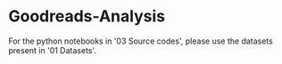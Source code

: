 # Goodreads-Analysis

For the python notebooks in '03 Source codes', please use the datasets present in '01 Datasets'.
